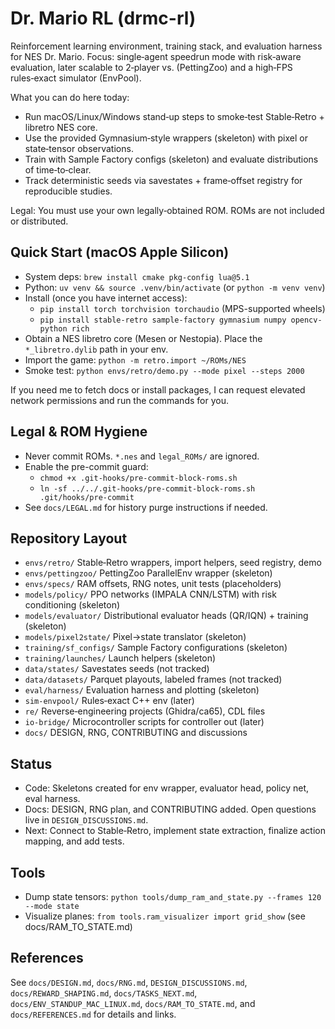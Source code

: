 # Dr. Mario RL (drmc-rl)

Reinforcement learning environment, training stack, and evaluation harness for NES Dr. Mario. Focus: single‑agent speedrun mode with risk‑aware evaluation, later scalable to 2‑player vs. (PettingZoo) and a high‑FPS rules‑exact simulator (EnvPool).

What you can do here today:
- Run macOS/Linux/Windows stand‑up steps to smoke‑test Stable‑Retro + libretro NES core.
- Use the provided Gymnasium‑style wrappers (skeleton) with pixel or state‑tensor observations.
- Train with Sample Factory configs (skeleton) and evaluate distributions of time‑to‑clear.
- Track deterministic seeds via savestates + frame‐offset registry for reproducible studies.

Legal: You must use your own legally‑obtained ROM. ROMs are not included or distributed.

## Quick Start (macOS Apple Silicon)

- System deps: `brew install cmake pkg-config lua@5.1`
- Python: `uv venv && source .venv/bin/activate` (or `python -m venv venv`)
- Install (once you have internet access):
  - `pip install torch torchvision torchaudio` (MPS-supported wheels)
  - `pip install stable-retro sample-factory gymnasium numpy opencv-python rich`
- Obtain a NES libretro core (Mesen or Nestopia). Place the `*_libretro.dylib` path in your env.
- Import the game: `python -m retro.import ~/ROMs/NES`
- Smoke test: `python envs/retro/demo.py --mode pixel --steps 2000`

If you need me to fetch docs or install packages, I can request elevated network permissions and run the commands for you.

## Legal & ROM Hygiene

- Never commit ROMs. `*.nes` and `legal_ROMs/` are ignored.
- Enable the pre-commit guard:
  - `chmod +x .git-hooks/pre-commit-block-roms.sh`
  - `ln -sf ../../.git-hooks/pre-commit-block-roms.sh .git/hooks/pre-commit`
- See `docs/LEGAL.md` for history purge instructions if needed.

## Repository Layout

- `envs/retro/` Stable‑Retro wrappers, import helpers, seed registry, demo
- `envs/pettingzoo/` PettingZoo ParallelEnv wrapper (skeleton)
- `envs/specs/` RAM offsets, RNG notes, unit tests (placeholders)
- `models/policy/` PPO networks (IMPALA CNN/LSTM) with risk conditioning (skeleton)
- `models/evaluator/` Distributional evaluator heads (QR/IQN) + training (skeleton)
- `models/pixel2state/` Pixel→state translator (skeleton)
- `training/sf_configs/` Sample Factory configurations (skeleton)
- `training/launches/` Launch helpers (skeleton)
- `data/states/` Savestates seeds (not tracked)
- `data/datasets/` Parquet playouts, labeled frames (not tracked)
- `eval/harness/` Evaluation harness and plotting (skeleton)
- `sim-envpool/` Rules‑exact C++ env (later)
- `re/` Reverse‑engineering projects (Ghidra/ca65), CDL files
- `io-bridge/` Microcontroller scripts for controller out (later)
- `docs/` DESIGN, RNG, CONTRIBUTING and discussions

## Status

- Code: Skeletons created for env wrapper, evaluator head, policy net, eval harness.
- Docs: DESIGN, RNG plan, and CONTRIBUTING added. Open questions live in `DESIGN_DISCUSSIONS.md`.
- Next: Connect to Stable‑Retro, implement state extraction, finalize action mapping, and add tests.

## Tools

- Dump state tensors: `python tools/dump_ram_and_state.py --frames 120 --mode state`
- Visualize planes: `from tools.ram_visualizer import grid_show` (see docs/RAM_TO_STATE.md)

## References

See `docs/DESIGN.md`, `docs/RNG.md`, `DESIGN_DISCUSSIONS.md`, `docs/REWARD_SHAPING.md`, `docs/TASKS_NEXT.md`, `docs/ENV_STANDUP_MAC_LINUX.md`, `docs/RAM_TO_STATE.md`, and `docs/REFERENCES.md` for details and links.
